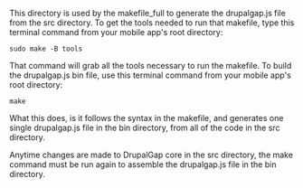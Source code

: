 This directory is used by the makefile_full to generate the drupalgap.js file
from the src directory. To get the tools needed to run that makefile, type this
terminal command from your mobile app's root directory:

`sudo make -B tools`

That command will grab all the tools necessary to run the makefile. To build
the drupalgap.js bin file, use this terminal command from your mobile app's
root directory:

`make`

What this does, is it follows the syntax in the makefile, and generates one
single drupalgap.js file in the bin directory, from all of the code in the src
directory.

Anytime changes are made to DrupalGap core in the src directory, the make
command must be run again to assemble the drupalgap.js file in the bin
directory.


